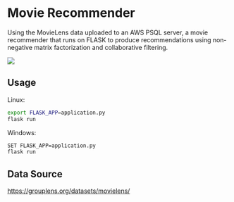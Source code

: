 # Movie Recommender
Using the MovieLens data uploaded to an AWS PSQL server, a movie recommender that runs on FLASK to produce recommendations using non-negative matrix factorization and collaborative filtering.

![](example.gif)
## Usage

Linux:
```bash
export FLASK_APP=application.py
flask run
```

Windows:
```bash
SET FLASK_APP=application.py
flask run
```
    
## Data Source
https://grouplens.org/datasets/movielens/
